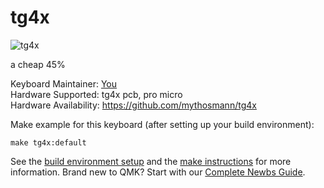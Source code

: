 # tg4x

![tg4x](https://imgur.com/gallery/OM9EhMF)

a cheap 45%

Keyboard Maintainer: [You](https://github.com/mythosmann)  
Hardware Supported: tg4x pcb, pro micro  
Hardware Availability: https://github.com/mythosmann/tg4x

Make example for this keyboard (after setting up your build environment):

    make tg4x:default

See the [build environment setup](https://docs.qmk.fm/#/getting_started_build_tools) and the [make instructions](https://docs.qmk.fm/#/getting_started_make_guide) for more information. Brand new to QMK? Start with our [Complete Newbs Guide](https://docs.qmk.fm/#/newbs).

